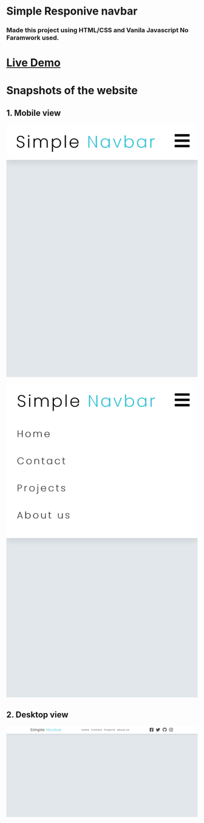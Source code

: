 # Simple Responive navbar

### Made this project using HTML/CSS and Vanila Javascript No Faramwork used.

# [Live Demo](https://ddepu11.github.io/simple__navbar/)

# Snapshots of the website

## 1. Mobile view

![mobile_view_1](https://github.com/ddepu11/simple__navbar/blob/master/snapshots/mobile_1.png)

![mobile_view_1](https://github.com/ddepu11/simple__navbar/blob/master/snapshots/mobile_2.png)

## 2. Desktop view

![mobile_view_1](https://github.com/ddepu11/simple__navbar/blob/master/snapshots/desktop_1.png)
